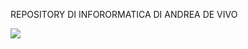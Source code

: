 REPOSITORY DI INFORORMATICA DI ANDREA DE VIVO

<img src = https://pythonlife.in/images/pythonlogo.png >
